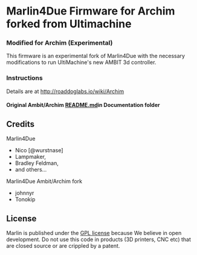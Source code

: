 # Marlin4Due Firmware for Archim forked from Ultimachine

### Modified for Archim (Experimental)
This firmware is an experimental fork of Marlin4Due with the necessary modifications to run UltiMachine's new AMBIT 3d controller. 

### Instructions
 Details are at http://roaddoglabs.io/wiki/Archim

#### Original Ambit/Archim [README.md](/Documentaion/orig_ambit_README.md)in Documentation folder 


## Credits
Marlin4Due 

 - Nico [@wurstnase]
 - Lampmaker,
 - Bradley Feldman,
 - and others...
 
Marlin4Due Ambit/Archim fork

 - johnnyr
 - Tonokip
 

## License

Marlin is published under the [GPL license](/Documentation/COPYING.md) because We believe in open development.
Do not use this code in products (3D printers, CNC etc) that are closed source or are crippled by a patent.
